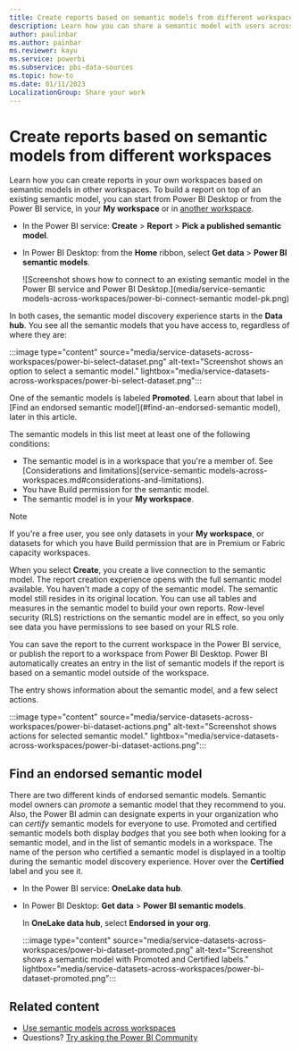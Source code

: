 ```yaml
---
title: Create reports based on semantic models from different workspaces - Power BI
description: Learn how you can share a semantic model with users across the organization. Then they can build reports based on your semantic model in their own workspaces.
author: paulinbar
ms.author: painbar
ms.reviewer: kayu
ms.service: powerbi
ms.subservice: pbi-data-sources
ms.topic: how-to
ms.date: 01/11/2023
LocalizationGroup: Share your work
---
```

# Create reports based on semantic models from different workspaces

Learn how you can create reports in your own workspaces based on semantic models in other workspaces. To build a report on top of an existing semantic model, you can start from Power BI Desktop or from the Power BI service, in your **My workspace** or in [another workspace](../collaborate-share/service-create-the-new-workspaces.md).

- In the Power BI service: **Create** > **Report** > **Pick a published semantic model**.
- In Power BI Desktop: from the **Home** ribbon, select **Get data** > **Power BI semantic models**.

  ![Screenshot shows how to connect to an existing semantic model in the Power BI service and Power BI Desktop.](media/service-semantic models-across-workspaces/power-bi-connect-semantic model-pk.png)

In both cases, the semantic model discovery experience starts in the **Data hub**. You see all the semantic models that you have access to, regardless of where they are:

:::image type="content" source="media/service-datasets-across-workspaces/power-bi-select-dataset.png" alt-text="Screenshot shows an option to select a semantic model." lightbox="media/service-datasets-across-workspaces/power-bi-select-dataset.png":::

One of the semantic models is labeled **Promoted**. Learn about that label in [Find an endorsed semantic model](#find-an-endorsed-semantic model), later in this article.

The semantic models in this list meet at least one of the following conditions:

- The semantic model is in a workspace that you're a member of. See [Considerations and limitations](service-semantic models-across-workspaces.md#considerations-and-limitations).
- You have Build permission for the semantic model.
- The semantic model is in your **My workspace**.

> [!NOTE]
> If you're a free user, you see only datasets in your **My workspace**, or datasets for which you have Build permission that are in Premium or Fabric capacity workspaces.

When you select **Create**, you create a live connection to the semantic model. The report creation experience opens with the full semantic model available. You haven't made a copy of the semantic model. The semantic model still resides in its original location. You can use all tables and measures in the semantic model to build your own reports. Row-level security (RLS) restrictions on the semantic model are in effect, so you only see data you have permissions to see based on your RLS role.

You can save the report to the current workspace in the Power BI service, or publish the report to a workspace from Power BI Desktop. Power BI automatically creates an entry in the list of semantic models if the report is based on a semantic model outside of the workspace.

The entry shows information about the semantic model, and a few select actions.

:::image type="content" source="media/service-datasets-across-workspaces/power-bi-dataset-actions.png" alt-text="Screenshot shows actions for selected semantic model." lightbox="media/service-datasets-across-workspaces/power-bi-dataset-actions.png":::

## Find an endorsed semantic model

There are two different kinds of endorsed semantic models. Semantic model owners can *promote* a semantic model that they recommend to you. Also, the Power BI admin can designate experts in your organization who can *certify* semantic models for everyone to use. Promoted and certified semantic models both display *badges* that you see both when looking for a semantic model, and in the list of semantic models in a workspace. The name of the person who certified a semantic model is displayed in a tooltip during the semantic model discovery experience. Hover over the **Certified** label and you see it.

- In the Power BI service: **OneLake data hub**.
- In Power BI Desktop: **Get data** > **Power BI semantic models**.

  In **OneLake data hub**, select **Endorsed in your org**.

  :::image type="content" source="media/service-datasets-across-workspaces/power-bi-dataset-promoted.png" alt-text="Screenshot shows a semantic model with Promoted and Certified labels." lightbox="media/service-datasets-across-workspaces/power-bi-dataset-promoted.png":::

## Related content

- [Use semantic models across workspaces](service-datasets-across-workspaces.md)
- Questions? [Try asking the Power BI Community](https://community.powerbi.com/)
